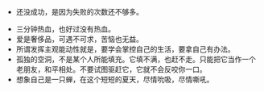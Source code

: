 - 还没成功，是因为失败的次数还不够多。
* 三分钟热血，也好过没有热血。
* 爱是奢侈品，可遇不可求，苦恼也无益。
* 所谓发挥主观能动性就是，要学会掌控自己的生活，要拿自己有办法。
* 孤独的空洞，不是某个人所能填充。它填不满，也赶不走。只能把它当作一个老朋友，和平相处。不要试图驱赶它，它就不会反咬你一口。
* 想象自己是一只蝉，在这个短短的夏天，尽情吮吸，尽情嘶吼。
